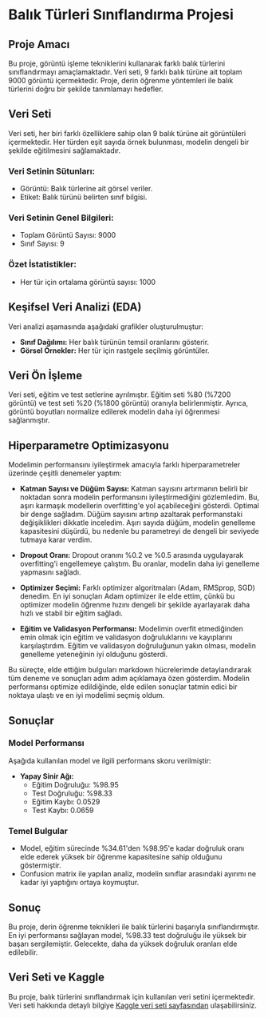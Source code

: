 # Balık Türleri Sınıflandırma Projesi

## Proje Amacı
Bu proje, görüntü işleme tekniklerini kullanarak farklı balık türlerini sınıflandırmayı amaçlamaktadır. Veri seti, 9 farklı balık türüne ait toplam 9000 görüntü içermektedir. Proje, derin öğrenme yöntemleri ile balık türlerini doğru bir şekilde tanımlamayı hedefler.

## Veri Seti
Veri seti, her biri farklı özelliklere sahip olan 9 balık türüne ait görüntüleri içermektedir. Her türden eşit sayıda örnek bulunması, modelin dengeli bir şekilde eğitilmesini sağlamaktadır.

### Veri Setinin Sütunları:
- Görüntü: Balık türlerine ait görsel veriler.
- Etiket: Balık türünü belirten sınıf bilgisi.

### Veri Setinin Genel Bilgileri:
- Toplam Görüntü Sayısı: 9000
- Sınıf Sayısı: 9

### Özet İstatistikler:
- Her tür için ortalama görüntü sayısı: 1000

## Keşifsel Veri Analizi (EDA)
Veri analizi aşamasında aşağıdaki grafikler oluşturulmuştur:
- **Sınıf Dağılımı:** Her balık türünün temsil oranlarını gösterir.
- **Görsel Örnekler:** Her tür için rastgele seçilmiş görüntüler.

## Veri Ön İşleme
Veri seti, eğitim ve test setlerine ayrılmıştır. Eğitim seti %80 (%7200 görüntü) ve test seti %20 (%1800 görüntü) oranıyla belirlenmiştir. Ayrıca, görüntü boyutları normalize edilerek modelin daha iyi öğrenmesi sağlanmıştır.

## Hiperparametre Optimizasyonu
Modelimin performansını iyileştirmek amacıyla farklı hiperparametreler üzerinde çeşitli denemeler yaptım:

- **Katman Sayısı ve Düğüm Sayısı:** Katman sayısını artırmanın belirli bir noktadan sonra modelin performansını iyileştirmediğini gözlemledim. Bu, aşırı karmaşık modellerin overfitting'e yol açabileceğini gösterdi. Optimal bir denge sağladım. Düğüm sayısını artırıp azaltarak performanstaki değişiklikleri dikkatle inceledim. Aşırı sayıda düğüm, modelin genelleme kapasitesini düşürdü, bu nedenle bu parametreyi de dengeli bir seviyede tutmaya karar verdim.

- **Dropout Oranı:** Dropout oranını %0.2 ve %0.5 arasında uygulayarak overfitting'i engellemeye çalıştım. Bu oranlar, modelin daha iyi genelleme yapmasını sağladı.

- **Optimizer Seçimi:** Farklı optimizer algoritmaları (Adam, RMSprop, SGD) denedim. En iyi sonuçları Adam optimizer ile elde ettim, çünkü bu optimizer modelin öğrenme hızını dengeli bir şekilde ayarlayarak daha hızlı ve stabil bir eğitim sağladı.

- **Eğitim ve Validasyon Performansı:** Modelimin overfit etmediğinden emin olmak için eğitim ve validasyon doğruluklarını ve kayıplarını karşılaştırdım. Eğitim ve validasyon doğruluğunun yakın olması, modelin genelleme yeteneğinin iyi olduğunu gösterdi.

Bu süreçte, elde ettiğim bulguları markdown hücrelerimde detaylandırarak tüm deneme ve sonuçları adım adım açıklamaya özen gösterdim. Modelin performansı optimize edildiğinde, elde edilen sonuçlar tatmin edici bir noktaya ulaştı ve en iyi modelimi seçmiş oldum.

## Sonuçlar
### Model Performansı
Aşağıda kullanılan model ve ilgili performans skoru verilmiştir:
- **Yapay Sinir Ağı:**
  - Eğitim Doğruluğu: %98.95
  - Test Doğruluğu: %98.33
  - Eğitim Kaybı: 0.0529
  - Test Kaybı: 0.0659

### Temel Bulgular
- Model, eğitim sürecinde %34.61'den %98.95'e kadar doğruluk oranı elde ederek yüksek bir öğrenme kapasitesine sahip olduğunu göstermiştir.
- Confusion matrix ile yapılan analiz, modelin sınıflar arasındaki ayırımı ne kadar iyi yaptığını ortaya koymuştur.

## Sonuç
Bu proje, derin öğrenme teknikleri ile balık türlerini başarıyla sınıflandırmıştır. En iyi performansı sağlayan model, %98.33 test doğruluğu ile yüksek bir başarı sergilemiştir. Gelecekte, daha da yüksek doğruluk oranları elde edilebilir.

## Veri Seti ve Kaggle 
Bu proje, balık türlerini sınıflandırmak için kullanılan veri setini içermektedir. Veri seti hakkında detaylı bilgiye [Kaggle veri seti sayfasından](https://www.kaggle.com/code/kadiraltiparmak/a-large-scale-fish-dataset-nlp) ulaşabilirsiniz.
